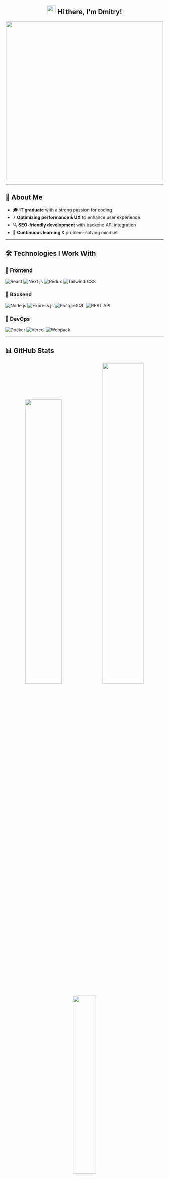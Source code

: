 <h2 align="center">
  <img src="https://media.giphy.com/media/hvRJCLFzcasrR4ia7z/giphy.gif" width="28"> Hi there, I'm Dmitry!
</h2>
<p align="center">
  <img src="https://media.giphy.com/media/qgQUggAC3Pfv687qPC/giphy.gif" width="500" />
</p>

---

## 🚀 About Me

- 🎓 **IT graduate** with a strong passion for coding
- ⚡ **Optimizing performance & UX** to enhance user experience
- 🔍 **SEO-friendly development** with backend API integration
- 🎯 **Continuous learning** & problem-solving mindset

---

## 🛠️ Technologies I Work With

### 🔹 Frontend
![React](https://img.shields.io/badge/-React-61DAFB?logo=react&logoColor=black&style=flat-square)
![Next.js](https://img.shields.io/badge/-Next.js-000?logo=next.js&logoColor=white&style=flat-square)
![Redux](https://img.shields.io/badge/-Redux-764ABC?logo=redux&logoColor=white&style=flat-square)
![Tailwind CSS](https://img.shields.io/badge/-Tailwind%20CSS-06B6D4?logo=tailwind-css&logoColor=white&style=flat-square)

### 🔹 Backend
![Node.js](https://img.shields.io/badge/-Node.js-339933?logo=node.js&logoColor=white&style=flat-square)
![Express.js](https://img.shields.io/badge/-Express.js-000?logo=express&logoColor=white&style=flat-square)
![PostgreSQL](https://img.shields.io/badge/-PostgreSQL-336791?logo=postgresql&logoColor=white&style=flat-square)
![REST API](https://img.shields.io/badge/-REST%20API-ff6b81?logo=fastapi&logoColor=white&style=flat-square)

### 🔹 DevOps
![Docker](https://img.shields.io/badge/-Docker-2496ED?logo=docker&logoColor=white&style=flat-square)
![Vercel](https://img.shields.io/badge/-Vercel-000?logo=vercel&logoColor=white&style=flat-square)
![Webpack](https://img.shields.io/badge/-Webpack-8DD6F9?logo=webpack&logoColor=black&style=flat-square)

---

## 📊 GitHub Stats

<p align="center">
  <img src="https://github-readme-stats.vercel.app/api?username=SSSkeletry&show_icons=true&theme=radical" width="48%" />
  <img src="https://github-readme-streak-stats.herokuapp.com/?user=SSSkeletry&theme=radical" width="51%" />
</p>

<p align="center">
  <img src="https://github-readme-stats.vercel.app/api/top-langs/?username=SSSkeletry&layout=compact&theme=radical" width="38%" />
</p>




---

### 📫 Connect with me
<p align="center">
  <span>
    <img src="https://img.shields.io/badge/Telegram-2CA5E0?style=flat&logo=telegram&logoColor=white" style="width: 140px;" />
  </span>
  &nbsp;&nbsp;
  <span>
    <img src="https://img.shields.io/badge/Discord-5865F2?style=flat&logo=discord&logoColor=white" style="width: 125px;" />
  </span>
  &nbsp;&nbsp;
  <span>
    <img src="https://img.shields.io/badge/Email-D14836?style=flat&logo=gmail&logoColor=white" style="width: 115px;" />
  </span>
</p>

